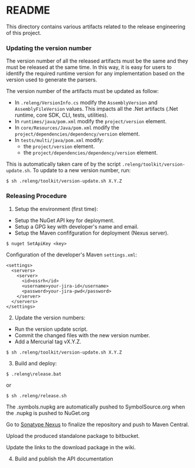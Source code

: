 # README #

This directory contains various artifacts related to the release engineering of this project.


### Updating the version number ###

The version number of all the released artifacts must be the same and they must be released at the same time.
In this way, it is easy for users to identify the required runtime version for any implementation based on the version used to generate the parsers.

The version number of the artifacts must be updated as follow:

* In `.releng/VersionInfo.cs` modify the `AssemblyVersion` and `AssemblyFileVersion` values. This impacts all the .Net artifacts (.Net runtime, core SDK, CLI, tests, utilities).
* In `runtimes/java/pom.xml` modify the `project/version` element.
* In `core/Resources/Java/pom.xml` modify the `project/dependencies/dependency/version` element.
* In `tests/multi/java/pom.xml` modify:
	* the `project/version` element.
	* the `project/dependencies/dependency/version` element.

This is automatically taken care of by the script `.releng/toolkit/version-update.sh`.
To update to a new version number, run:

```
$ sh .releng/toolkit/version-update.sh X.Y.Z
```



### Releasing Procedure ###

1) Setup the environment (first time):

* Setup the NuGet API key for deployment.
* Setup a GPG key with developer's name and email.
* Setup the Maven confifguration for deployment (Nexus server).

```
$ nuget SetApiKey <key>
```

Configuration of the developer's Maven `settings.xml`:

```
<settings>
  <servers>
    <server>
      <id>ossrh</id>
      <username>your-jira-id</username>
      <password>your-jira-pwd</password>
    </server>
  </servers>
</settings>
```

2) Update the version numbers:
* Run the version update script.
* Commit the changed files with the new version number.
* Add a Mercurial tag vX.Y.Z.

```
$ sh .releng/toolkit/version-update.sh X.Y.Z
```

3) Build and deploy:

```
$ .releng\release.bat
```

or

```
$ sh .releng/release.sh
```

The <name>.symbols.nupkg are automatically pushed to SymbolSource.org when the <name>.nupkg is pushed to NuGet.org

Go to [Sonatype Nexus](https://oss.sonatype.org/) to finalize the repository and push to Maven Central.

Upload the produced standalone package to bitbucket.

Update the links to the download package in the wiki.

4) Build and publish the API documentation
